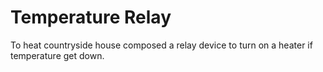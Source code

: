 # Temperature Relay

To heat countryside house composed a relay device to turn on a heater if temperature get down.
